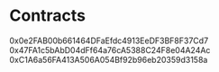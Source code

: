 # Contracts

0x0e2FAB00b661464DFaEfdc4913EeDF3BF8F37Cd7
0x47FA1c5bAbD04dFf64a76cA5388C24F8e04A24Ac
0xC1A6a56FA413A506A054Bf92b96eb20359d3158a
